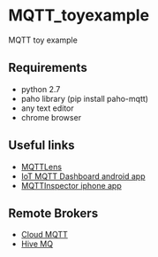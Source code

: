 # MQTT_toyexample
MQTT toy example

## Requirements
- python 2.7
- paho library (pip install paho-mqtt)
- any text editor
- chrome browser

## Useful links
- [MQTTLens](https://chrome.google.com/webstore/detail/mqttlens/hemojaaeigabkbcookmlgmdigohjobjm?hl=en)
- [IoT MQTT Dashboard android app](https://play.google.com/store/apps/details?id=com.thn.iotmqttdashboard&hl=en)
- [MQTTInspector iphone app](https://itunes.apple.com/us/app/mqttinspector/id758868884?mt=8)

## Remote Brokers
- [Cloud MQTT](https://www.cloudmqtt.com)
- [Hive MQ](http://www.mqtt-dashboard.com)
